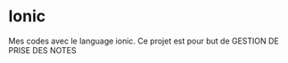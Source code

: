 # Ionic
Mes codes avec le language ionic.
Ce projet est pour but de GESTION DE PRISE DES NOTES      
